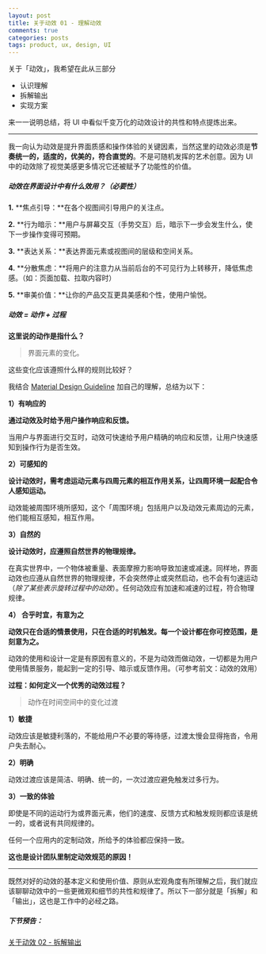 ```yaml
---
layout: post
title: 关于动效 01 - 理解动效
comments: true
categories: posts
tags: product, ux, design, UI
---
```




关于「动效」，我希望在此从三部分

- 认识理解
- 拆解输出
- 实现方案

来一一说明总结，将 UI 中看似千变万化的动效设计的共性和特点提炼出来。



------



我一向认为动效是提升界面质感和操作体验的关键因素，当然这里的动效必须是**节奏统一的，适度的，优美的，符合直觉的**。不是可随机发挥的艺术创意。因为 UI 中的动效除了视觉美感更多情况它还被赋予了功能性的价值。



##### 动效在界面设计中有什么效用？（必要性）

**1.** **焦点引导：**在各个视图间引导用户的关注点。

**2.** **行为暗示：**用户与屏幕交互（手势交互）后，暗示下一步会发生什么，使下一步操作变得可预期。

**3.** **表达关系：**表达界面元素或视图间的层级和空间关系。

**4.** **分散焦虑：**将用户的注意力从当前后台的不可见行为上转移开，降低焦虑感。（如：页面加载、拉取内容时）

**5.** **审美价值：**让你的产品交互更具美感和个性，使用户愉悦。





##### 动效 = 动作 + 过程

**这里说的动作是指什么？**

> 界面元素的变化。



这些变化应该遵照什么样的规则比较好？

我结合 [Material Design Guideline](https://material.io/archive/guidelines/motion/material-motion.html) 加自己的理解，总结为以下：



**1）有响应的**

**通过动效及时给予用户操作响应和反馈。**

当用户与界面进行交互时，动效可快速给予用户精确的响应和反馈，让用户快速感知到操作行为是否生效。



**2）可感知的**

**设计动效时，需考虑运动元素与四周元素的相互作用关系，让四周环境一起配合令人感知运动。**

动效能被周围环境所感知，这个「周围环境」包括用户以及动效元素周边的元素，他们能相互感知，相互作用。



**3）自然的**

**设计动效时，应遵照自然世界的物理规律。**

在真实世界中，一个物体被重量、表面摩擦力影响导致加速或减速。同样地，界面动效也应遵从自然世界的物理规律，不会突然停止或突然启动，也不会有匀速运动（_除了某些表示旋转过程中的动效_）。任何动效应有加速和减速的过程，符合物理规律。



**4） 合乎时宜，有意为之**

**动效只在合适的情景使用，只在合适的时机触发。每一个设计都在你可控范围，是刻意为之。**

动效的使用和设计一定是有原因有意义的，不是为动效而做动效，一切都是为用户使用情景服务，能起到一定的引导、暗示或反馈作用。（可参考前文：动效的效用）



**过程：如何定义一个优秀的动效过程？**

> 动作在时间空间中的变化过渡



**1）敏捷**

动效应该是敏捷利落的，不能给用户不必要的等待感，过渡太慢会显得拖沓，令用户失去耐心。



**2）明确**

动效过渡应该是简洁、明确、统一的，一次过渡应避免触发过多行为。



**3）一致的体验**

即使是不同的运动行为或界面元素，他们的速度、反馈方式和触发规则都应该是统一的，或者说有共同规律的。



任何一个应用内的定制动效，所给予的体验都应保持一致。



**这也是设计团队里制定动效规范的原因！**



---------------

既然对好的动效的基本定义和使用价值、原则从宏观角度有所理解之后，我们就应该聊聊动效中的一些更微观和细节的共性和规律了。所以下一部分就是「拆解」和「输出」，这也是工作中的必经之路。



##### 下节预告：

[关于动效 02 - 拆解输出](https://zzao.im/blog/post/About-Motion-2.html)














